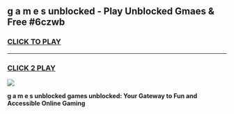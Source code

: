 
## g a m e s unblocked - Play Unblocked Gmaes & Free #6czwb
<h3>
<a href="https://news.freeplayer.one?title=g_a_m_e_s_unblocked&ref=03M">CLICK TO PLAY</a></h3>
<hr>

<h3>
<a href="https://news.freeplayer.one?title=g_a_m_e_s_unblocked&ref=03M">CLICK 2 PLAY</a>
  
</h3>

<a href="https://news.freeplayer.one?title=g_a_m_e_s_unblocked&ref=03M"><img src="https://clearcache.store/games.png"></a>


**g a m e s unblocked games unblocked: Your Gateway to Fun and Accessible Online Gaming**
